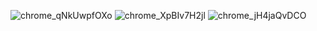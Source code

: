 ![chrome_qNkUwpfOXo](https://github.com/Denwin22/Rebookdate/assets/118653495/68ee0a42-5ced-4a1d-b9ba-80ce167384fd)
![chrome_XpBIv7H2jl](https://github.com/Denwin22/Rebookdate/assets/118653495/6d50d320-2e6e-4076-8270-13d8d52e5e7c)
![chrome_jH4jaQvDCO](https://github.com/Denwin22/Rebookdate/assets/118653495/4dba71c0-ae19-4892-ac4a-75aab8ca836a)
